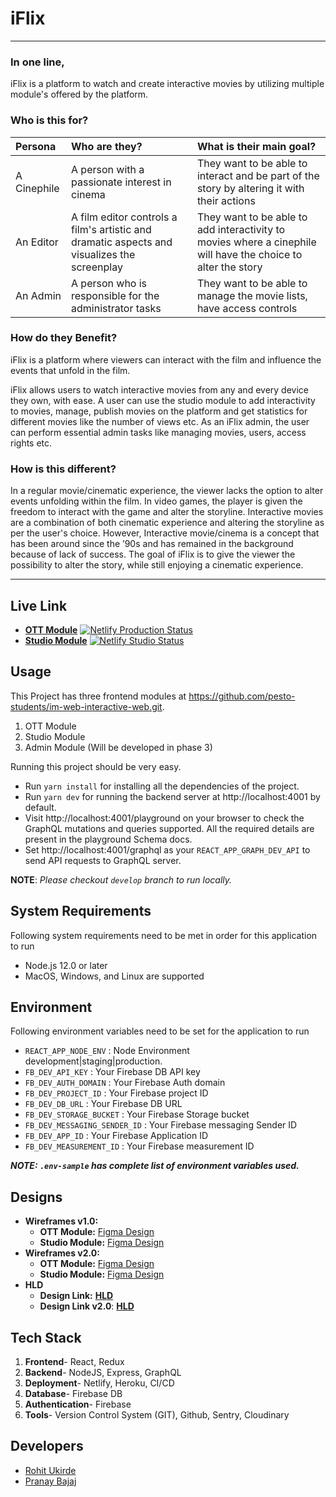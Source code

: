 # **iFlix**

---

### **In one line**,

iFlix is a platform to watch and create interactive movies by utilizing multiple module's offered by the platform.

### **Who is this for?**

| Persona     | Who are they?                                                                               | What is their main goal?                                                                                      |
| :---------- | :------------------------------------------------------------------------------------------ | :------------------------------------------------------------------------------------------------------------ |
| A Cinephile | A person with a passionate interest in cinema                                               | They want to be able to interact and be part of the story by altering it with their actions                   |
| An Editor   | A film editor controls a film's artistic and dramatic aspects and visualizes the screenplay | They want to be able to add interactivity to movies where a cinephile will have the choice to alter the story |
| An Admin    | A person who is responsible for the administrator tasks                                     | They want to be able to manage the movie lists, have access controls                                          |

### **How do they Benefit?**

iFlix is a platform where viewers can interact with the film and influence the events that unfold in the film.

iFlix allows users to watch interactive movies from any and every device they own, with ease. A user can use the studio module to add interactivity to movies, manage, publish movies on the platform and get statistics for different movies like the number of views etc. As an iFlix admin, the user can perform essential admin tasks like managing movies, users, access rights etc.

### **How is this different?**

In a regular movie/cinematic experience, the viewer lacks the option to alter events unfolding within the film. In video games, the player is given the freedom to interact with the game and alter the storyline.
Interactive movies are a combination of both cinematic experience and altering the storyline as per the user's choice. However, Interactive movie/cinema is a concept that has been around since the ’90s and has remained in the background because of lack of success.
The goal of iFlix is to give the viewer the possibility to alter the story, while still enjoying a cinematic experience.

---

## **Live Link**

- **[OTT Module](https://i-flix-develop.netlify.app/)** [![Netlify Production Status](https://api.netlify.com/api/v1/badges/01521a19-5b5e-4fae-9888-6ab2e0a1677f/deploy-status)](https://app.netlify.com/sites/i-flix/deploys)
- **[Studio Module](https://iflix-studio-develop.netlify.app/dashboard)** [![Netlify Studio Status](https://api.netlify.com/api/v1/badges/4ea58d4f-a4db-4ed5-a899-c1fcbcd9f1f8/deploy-status)](https://app.netlify.com/sites/iflix-studio-develop/deploys)

## **Usage**

This Project has three frontend modules at <https://github.com/pesto-students/im-web-interactive-web.git>.
1. OTT Module
2. Studio Module
3. Admin Module (Will be developed in phase 3)

Running this project should be very easy.
- Run `yarn install` for installing all the dependencies of the project.
- Run `yarn dev` for running the backend server at http://localhost:4001 by default.
- Visit http://localhost:4001/playground on your browser to check the GraphQL mutations and queries supported. All the required details are present in the playground  Schema docs.
- Set http://localhost:4001/graphql as your `REACT_APP_GRAPH_DEV_API` to send API requests to GraphQL server.

**NOTE**: _Please checkout `develop` branch to run locally._

## **System Requirements**

Following system requirements need to be met in order for this application to run

- Node.js 12.0 or later
- MacOS, Windows, and Linux are supported

## **Environment**

Following environment variables need to be set for the application to run

- `REACT_APP_NODE_ENV` : Node Environment development|staging|production.
- `FB_DEV_API_KEY` : Your Firebase DB API key
- `FB_DEV_AUTH_DOMAIN` : Your Firebase Auth domain
- `FB_DEV_PROJECT_ID` : Your Firebase project ID
- `FB_DEV_DB_URL` : Your Firebase DB URL
- `FB_DEV_STORAGE_BUCKET` : Your Firebase Storage bucket
- `FB_DEV_MESSAGING_SENDER_ID` : Your Firebase messaging Sender ID
- `FB_DEV_APP_ID` : Your Firebase Application ID
- `FB_DEV_MEASUREMENT_ID` : Your Firebase measurement ID

**_NOTE: `.env-sample` has complete list of environment variables used._**

## **Designs**

- **Wireframes v1.0:**
  - **OTT Module:** [Figma Design](https://www.figma.com/file/ZqlEpB2SEv0VWwJlIixVgG/Movie-Player?node-id=0%3A1)
  - **Studio Module:** [Figma Design](https://www.figma.com/file/xv06ZxCn7zTRTQLx6huBPW/iFlix-Studio?node-id=0%3A1)
- **Wireframes v2.0:**
  - **OTT Module:** [Figma Design](https://www.figma.com/file/l0Ge6E4MYTAEaCjSUuSoL7/iFlix-and-iFlix-Studio?node-id=0%3A1)
  - **Studio Module:** [Figma Design](https://www.figma.com/file/l0Ge6E4MYTAEaCjSUuSoL7/iFlix-and-iFlix-Studio?node-id=520%3A3)
- **HLD**
  - **Design Link:** [**HLD**](https://miro.com/app/board/o9J_l5q5tfs=/)
  - **Design Link v2.0**: [**HLD**](https://miro.com/app/board/o9J_l1VQUnw=/)

## **Tech Stack**

1. **Frontend**- React, Redux
2. **Backend**- NodeJS, Express, GraphQL
3. **Deployment**- Netlify, Heroku, CI/CD
4. **Database**- Firebase DB
5. **Authentication**- Firebase
6. **Tools**- Version Control System (GIT), Github, Sentry, Cloudinary

## **Developers**

- [Rohit Ukirde](https://github.com/ukirderohit)
- [Pranay Bajaj](https://github.com/pranay2401)


